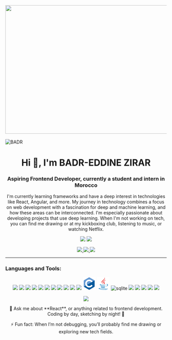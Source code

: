 <p align="center">
 <img width="800" height="400" src="https://github.com/Bdiro23/Bdiro23/blob/master/social/yashs.gif">
</p>

![BADR](https://capsule-render.vercel.app/api?type=waving&color=gradient&height=200&section=header&text=BADR&fontSize=90)


<h1 align="center">Hi 👋, I'm BADR-EDDINE ZIRAR</h1>
<h3 align="center">Aspiring Frontend Developer, currently a student and intern in Morocco</h3>

<p align="center">I'm currently learning frameworks and have a deep interest in technologies like React, Angular, and more. My journey in technology combines a focus on web development with a fascination for deep and machine learning, and how these areas can be interconnected. I'm especially passionate about developing projects that use deep learning. When I'm not working on tech, you can find me drawing or at my kickboxing club, listening to music, or watching Netflix.</p>

<p align="center">
<a href="https://www.linkedin.com/in/bader-zirar-1313701b9/"><img src="https://img.shields.io/badge/linkedin-%230077B5.svg?&style=for-the-badge&logo=linkedin&logoColor=white" height=25></a> 
<a href="https://www.instagram.com/bdiro_zirar"><img src="https://img.shields.io/badge/instagram-%23E4405F.svg?&style=for-the-badge&logo=instagram&logoColor=white" height=25></a>
</p>

<p align="center">
  <a href="https://github.com/Bdiro23">
    <img src="https://badges.pufler.dev/visits/Bdiro23/Bdiro23?style=flat-square&color=black&logo=github">
  </a>
  <a href="https://github.com/Bdiro23?tab=repositories">
    <img src="https://badges.pufler.dev/repos/Bdiro23?style=flat-square&color=black&logo=github">
  </a>
  <a href="https://github.com/Bdiro23"><img src="https://img.shields.io/github/followers/Bdiro23?style=social"></a>
</p>

<hr>

<h3 align="left">Languages and Tools:</h3>
<p align="center">
<img src="https://img.shields.io/badge/React%20-%2361DAFB.svg?&style=for-the-badge&logo=React&logoColor=black" />
<img src="https://img.shields.io/badge/Symfony%20-%23000000.svg?&style=for-the-badge&logo=Symfony&logoColor=white" />
<img src="https://img.shields.io/badge/TailwindCSS%20-%2338B2AC.svg?&style=for-the-badge&logo=TailwindCSS&logoColor=white" />
<img src="https://img.shields.io/badge/javascript%20-%23323330.svg?&style=for-the-badge&logo=javascript&logoColor=%23F7DF1E"/> 
<img src="https://img.shields.io/badge/html5%20-%23E34F26.svg?&style=for-the-badge&logo=html5&logoColor=white"/> 
<img src="https://img.shields.io/badge/css3%20-%231572B6.svg?&style=for-the-badge&logo=css3&logoColor=white"/> 
<img src="https://img.shields.io/badge/python%20-%2314354C.svg?&style=for-the-badge&logo=python&logoColor=white"/> 
<img src="https://img.shields.io/badge/c++%20-%2300599C.svg?&style=for-the-badge&logo=c%2B%2B&ogoColor=white"/> 
<img src="https://img.shields.io/badge/git%20-%23F05033.svg?&style=for-the-badge&logo=git&logoColor=white"/> 
<img src="https://img.shields.io/badge/github%20-%23121011.svg?&style=for-the-badge&logo=github&logoColor=white"/> 
<img src="https://img.shields.io/badge/bootstrap%20-%23563D7C.svg?&style=for-the-badge&logo=bootstrap&logoColor=white" />
<img src="https://raw.githubusercontent.com/devicons/devicon/master/icons/c/c-original.svg" alt="c" width="40" height="40"/> 
<img src="https://raw.githubusercontent.com/devicons/devicon/master/icons/java/java-original.svg" alt="java" width="40" height="40"/> 
<img src="https://www.vectorlogo.zone/logos/sqlite/sqlite-icon.svg" alt="sqlite" width="40" height="40"/>
<img src="https://img.shields.io/badge/mysql-%2300f.svg?&style=for-the-badge&logo=mysql&logoColor=white"/>
 <img src="https://img.shields.io/badge/Apache-%23D22128.svg?&style=for-the-badge&logo=apache&logoColor=white" />
 <img src="https://img.shields.io/badge/Apache%20Tomcat-%23F8DC75.svg?&style=for-the-badge&logo=apache-tomcat&logoColor=black" />
 <img src="https://img.shields.io/badge/MariaDB-%23003545.svg?&style=for-the-badge&logo=mariadb&logoColor=white" />
 <img src="https://img.shields.io/badge/API%20Platform-%230000FF.svg?&style=for-the-badge&logo=api-platform&logoColor=white" />
</p>

<p align="center">
  <img align="center" src="https://github-readme-stats.vercel.app/api?username=Bdiro23&show_icons=true&locale=en&theme=radical">
</p>

<p align="center">💬 Ask me about **React**, or anything related to frontend development. Coding by day, sketching by night! 🎨</p>

<p align="center">⚡ Fun fact: When I’m not debugging, you’ll probably find me drawing or exploring new tech fields.</p>

